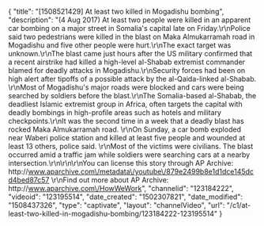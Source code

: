 {
    "title": "[1508521429] At least two killed in Mogadishu bombing",
    "description": "(4 Aug 2017) At least two people were killed in an apparent car bombing on a major street in Somalia's capital late on Friday.\r\nPolice said two pedestrians were killed in the blast on Maka Almukarramah road in Mogadishu and five other people were hurt.\r\nThe exact target was unknown.\r\nThe blast came just hours after the US military confirmed that a recent airstrike had killed a high-level al-Shabab extremist commander blamed for deadly attacks in Mogadishu.\r\nSecurity forces had been on high alert after tipoffs of a possible attack by the al-Qaida-linked al-Shabab. \r\nMost of Mogadishu's major roads were blocked and cars were being searched by soldiers before the blast.\r\nThe Somalia-based al-Shabab, the deadliest Islamic extremist group in Africa, often targets the capital with deadly bombings in high-profile areas such as hotels and military checkpoints.\r\nIt was the second time in a week that a deadly blast has rocked Maka Almukarramah road. \r\nOn Sunday, a car bomb exploded near Waberi police station and killed at least five people and wounded at least 13 others, police said. \r\nMost of the victims were civilians. The blast occurred amid a traffic jam while soldiers were searching cars at a nearby intersection.\r\n\r\n\r\nYou can license this story through AP Archive: http:\/\/www.aparchive.com\/metadata\/youtube\/879e2499b8e1d1dce145dcd4bed87c57 \r\nFind out more about AP Archive: http:\/\/www.aparchive.com\/HowWeWork",
    "channelid": "123184222",
    "videoid": "123195514",
    "date_created": "1502307821",
    "date_modified": "1508437326",
    "type": "captivate",
    "layout": "channelVideo",
    "url": "\/c1\/at-least-two-killed-in-mogadishu-bombing\/123184222-123195514"
}